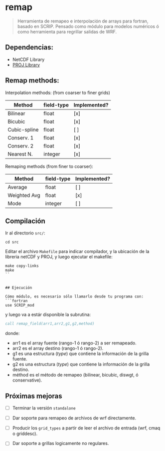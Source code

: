 # remap

> Herramienta de remapeo e interpolación de arrays para fortran, basado en SCRIP. Pensado como módulo para modelos numéricos ó como herramienta para regrillar salidas de WRF.


## Dependencias:

- NetCDF Library
- [PROJ Library](https://proj.org/) 


## Remap methods:

Interpolation methods: (from coarser to finer grids)

| Method      | field-type  | Implemented? | 
|-------------|-------------|--------------| 
|Bilinear     | float       | [x]          | 
|Bicubic      | float       | [x]          | 
|Cubic-spline | float       | [ ]          | 
|Conserv. 1   | float       | [x]          | 
|Conserv. 2   | float       | [x]          | 
|Nearest N.   | integer     | [x]          | 

Remaping methods (from finer to coarser):

| Method      | field-type  | Implemented? | 
|-------------|-------------|--------------| 
| Average     | float       | [ ]          | 
| Weighted Avg| float       | [x]          | 
| Mode        | integer     | [ ]          | 



## Compilación

Ir al directorio `src/`:
```shell
cd src

```

Editar el archivo `Makefile` para indicar compilador, y la ubicación de la libreria netCDF y PROJ, y luego ejecutar el makefile:

```shell
make copy-links
make
``


## Ejecución

Cómo módulo, es necesario sólo llamarlo desde tu programa con:
```fortran
use SCRIP_mod 
```

y luego va a estár disponible la subrutina:

```fortran
call remap_field(arr1,arr2,g1,g2,method) 
```

donde:
  - arr1 es el array fuente (rango-1 ó rango-2) a ser remapeado.
  - arr2 es el array destino (rango-1 ó rango-2).
  - g1 es una estructura (*type*) que contiene la información de la grilla fuente.
  - g2 es una estructura (*type*) que contiene la información de la grilla destino.
  - méthod es el método de remapeo (bilinear, bicubic, diswgt, ó conservative).

## Próximas mejoras

- [ ] Terminar la versión `standalone`
- [ ] Dar soporte para remapeo de archivos de wrf directamente.
- [ ] Producir los `grid_types` a partir de leer el archivo de entrada (wrf, cmaq o griddesc).
- [ ] Dar soporte a grillas logicamente no regulares.


